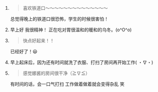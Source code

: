 1. > 喜欢铁道口～～～～～～～～～～～～～～

   总觉得晚上的铁道口很恐怖，学生的时候很害怕！

2. 早上好 我很精神！ 正在吃对胃很温和的暖和的乌冬。(o^O^o)

3. > 快点好起来！！

   已经好了！😃

4. 早上起床后，因为还有时间就洗了衣服、打扫了房间再开始工作( ・∇・)

5. > 感觉娜酱的房间很干净（≧∇≦）

   有时间的话，会一口气打扫 工作做着做着就会变得杂乱 笑